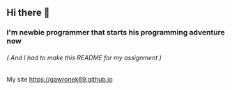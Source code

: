 ## Hi there 👋

### I'm newbie programmer that starts his programming adventure now
###### ( And I had to make this README for my assignment )
My site https://gawronek69.github.io
<!--
**Gawronek69/Gawronek69** is a ✨ _special_ ✨ repository because its `README.md` (this file) appears on your GitHub profile.

Here are some ideas to get you started:

- 🔭 I’m currently working on ...
- 🌱 I’m currently learning ...
- 👯 I’m looking to collaborate on ...
- 🤔 I’m looking for help with ...
- 💬 Ask me about ...
- 📫 How to reach me: ...
- 😄 Pronouns: ...
- ⚡ Fun fact: ...
-->
